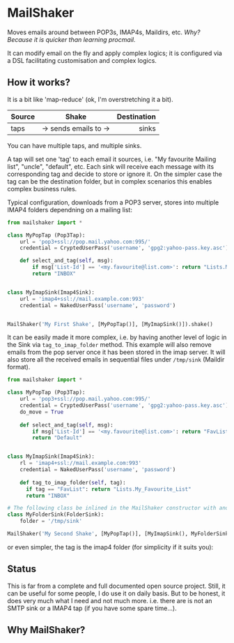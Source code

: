 # MailShaker
Moves emails around between POP3s, IMAP4s, Maildirs, etc. <i>Why? Because it is quicker than learning procmail.</i>

It can modify email on the fly and apply complex logics; it is configured via a DSL facilitating customisation and complex logics.


## How it works?
It is a bit like 'map-reduce' (ok, I'm overstretching it a bit).

| Source  |  Shake                | Destination |
|---------|:---------------------:|------------:|
| taps    | -> sends emails to -> | sinks       |

You can have multiple taps, and multiple sinks.

A tap will set one 'tag' to each email it sources, i.e. "My favourite Mailing list", "uncle", "default", etc.
Each sink will receive each message with its corresponding tag and decide to store or ignore it. On the simpler case
the tag can be the destination folder, but in complex scenarios this enables complex business rules.

Typical configuration, downloads from a POP3 server, stores into multiple IMAP4 folders dependning on a mailing list:

```python
from mailshaker import *

class MyPopTap (Pop3Tap):
    url = 'pop3+ssl://pop.mail.yahoo.com:995/'
    credential = CryptedUserPass('username', 'gpg2:yahoo-pass.key.asc')

    def select_and_tag(self, msg):
        if msg['List-Id'] == '<my.favourite@list.com>': return "Lists.My_Favourite_List"
        return "INBOX"


class MyImapSink(Imap4Sink):
    url = 'imap4+ssl://mail.example.com:993'
    credential = NakedUserPass('username', 'password')


MailShaker('My First Shake', [MyPopTap()], [MyImapSink()]).shake()
```

It can be easily made it more complex, i.e. by having another level of logic in the Sink via ```tag_to_imap_folder``` method.
This example will also remove emails from the pop server once it has been stored in the imap server. It will also store
all the received emails in sequential files under ```/tmp/sink``` (Maildir format).

```python
from mailshaker import *

class MyPopTap (Pop3Tap):
    url = 'pop3+ssl://pop.mail.yahoo.com:995/'
    credential = CryptedUserPass('username', 'gpg2:yahoo-pass.key.asc')
    do_move = True
    
    def select_and_tag(self, msg):
        if msg['List-Id'] == '<my.favourite@list.com>': return "FavList"
        return "Default"


class MyImapSink(Imap4Sink):
    rl = 'imap4+ssl://mail.example.com:993'
    credential = NakedUserPass('username', 'password')
    
    def tag_to_imap_folder(self, tag):
      if tag == "FavList": return "Lists.My_Favourite_List"
      return "INBOX"

# The following class be inlined in the MailShaker constructor with anonymous class.
class MyFolderSink(FolderSink):
    folder = '/tmp/sink'

MailShaker('My Second Shake', [MyPopTap()], [MyImapSink(), MyFolderSink()] ).shake()
```

or even simpler, the tag is the imap4 folder (for simplicity if it suits you):


## Status
This is far from a complete and full documented open source project.
Still, it can be useful for some people, I do use it on daily basis.
But to be honest, it does very much what I need and not much more.
i.e. there are is not an SMTP sink or a IMAP4 tap (if you have some spare time...).

## Why MailShaker?


